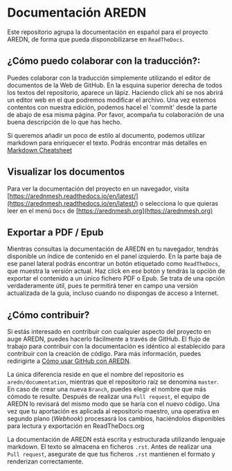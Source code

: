 # Documentación AREDN
Este repositorio agrupa la documentación en español para el proyecto AREDN, de forma que pueda disponobilizarse en `ReadTheDocs`.

## ¿Cómo puedo colaborar con la traducción?:
Puedes colaborar con la traducción simplemente utilizando el editor de documentos de la Web de GitHub. En la esquina superior derecha de todos los textos del repositorio, aparece un lápiz. Haciendo click ahí se nos abrirá un editor web en el que podremos modificar el archivo.
Una vez estemos contentos con nuestra edición, podemos hacel el 'commit' desde la parte de abajo de esa misma página. Por favor, acompaña tu colaboración de una buena descripción de lo que has hecho. 

Si queremos añadir un poco de estilo al documento, podemos utilizar markdown para enriquecer el texto. Podrás encontrar más detalles en [Markdown Cheatsheet](https://github.com/adam-p/markdown-here/wiki/Markdown-Cheatsheet)


## Visualizar los documentos
Para ver la documentación del proyecto en un navegador, visita [https://arednmesh.readthedocs.io/en/latest/](https://arednmesh.readthedocs.io/en/latest/) o selecciona lo que quieras leer en el menú `Docs` de [https://arednmesh.org](https://arednmesh.org)

## Exportar a PDF / Epub
Mientras consultas la documentación de AREDN en tu navegador, tendrás disponible un índice de contenido en el panel izquierdo. En la parte baja de ese panel lateral podrás encontrar un botón etiquetado como `ReadTheDocs`, que muestra la versión actual. Haz click en ese botón y tendrás la opción de exportar el contenido a un único fichero PDF o Epub.
Se trata de una opción verdaderamente útil, pues te permitirá tener en campo una versión actualizada de la guía, incluso cuando no dispongas de acceso a Internet. 

## ¿Cómo contribuir? 
Si estás interesado en contribuir con cualquier aspecto del proyecto en auge AREDN, puedes hacerlo fácilmente a través de GitHub. El flujo de trabajo para contribuir con la documentación es idéntico al establecido para contribuir con la creación de código. Para más información, puedes redirigirte a [Cómo usar GitHub con AREDN](https://github.com/aredn/documentation_es/blob/master/How%20to%20Use%20GitHub%20for%20AREDN.md).

La única diferencia reside en que el nombre del repositorio es `aredn/documentation`, mientras que el repositorio raíz se denomina `master`. En caso de crear una nueva `Branch`, puedes elegir el nombre que más cómodo te resulte. Después de realizar una `Pull request`, el equipo de AREDN lo revisará del mismo modo que se haría con el nuevo código. Una vez que tu aportación es aplicada al repositorio maestro, una operativa en segundo plano (*Webhook*) procesasrá los cambios, haciéndolos disponibles para lectura y exportación en ReadTheDocs.org

La documentación de AREDN está escrita y estructurada utilizando lenguaje markdown. El texto se almacena en ficheros `.rst`. Antes de realizar una `Pull request`, asegurate de que tus ficheros `.rst` mantienen el formato y renderizan correctamente.

